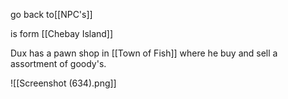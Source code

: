 go back to[[NPC's]]

is form [[Chebay Island]]

Dux has a pawn shop in [[Town of Fish]] where he buy and sell a assortment of goody's.

![[Screenshot (634).png]]